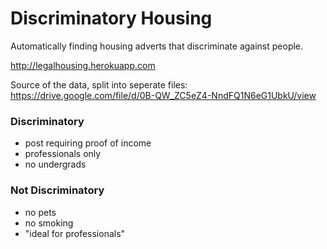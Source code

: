 # Discriminatory Housing
Automatically finding housing adverts that discriminate against people.

http://legalhousing.herokuapp.com

Source of the data, split into seperate files:  
https://drive.google.com/file/d/0B-QW_ZC5eZ4-NndFQ1N6eG1UbkU/view


### Discriminatory
 - post requiring proof of income
 - professionals only
 - no undergrads
 
### Not Discriminatory
 - no pets
 - no smoking
 - "ideal for professionals"
